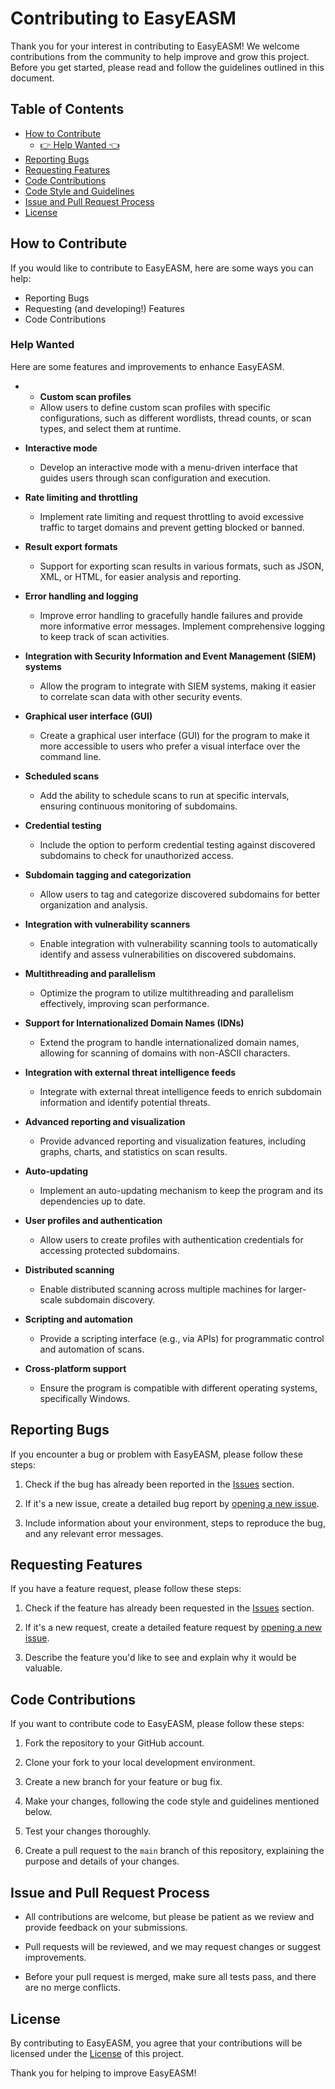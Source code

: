 # Contributing to EasyEASM 

Thank you for your interest in contributing to EasyEASM! We welcome contributions from the community to help improve and grow this project. Before you get started, please read and follow the guidelines outlined in this document.

## Table of Contents

- [How to Contribute](#how-to-contribute)
  - [👉 Help Wanted 👈](#help-wanted)
- [Reporting Bugs](#reporting-bugs)
- [Requesting Features](#requesting-features)
- [Code Contributions](#code-contributions)
- [Code Style and Guidelines](#code-style-and-guidelines)
- [Issue and Pull Request Process](#issue-and-pull-request-process)
- [License](#license)

## How to Contribute

If you would like to contribute to EasyEASM, here are some ways you can help:

- Reporting Bugs
- Requesting (and developing!) Features
- Code Contributions

### Help Wanted

Here are some features and improvements to enhance EasyEASM.

- - **Custom scan profiles**
   - Allow users to define custom scan profiles with specific configurations, such as different wordlists, thread counts, or scan types, and select them at runtime.

- **Interactive mode**
   - Develop an interactive mode with a menu-driven interface that guides users through scan configuration and execution.

- **Rate limiting and throttling**
   - Implement rate limiting and request throttling to avoid excessive traffic to target domains and prevent getting blocked or banned.

- **Result export formats**
   - Support for exporting scan results in various formats, such as JSON, XML, or HTML, for easier analysis and reporting.

- **Error handling and logging**
   - Improve error handling to gracefully handle failures and provide more informative error messages. Implement comprehensive logging to keep track of scan activities.

- **Integration with Security Information and Event Management (SIEM) systems**
   - Allow the program to integrate with SIEM systems, making it easier to correlate scan data with other security events.

- **Graphical user interface (GUI)**
   - Create a graphical user interface (GUI) for the program to make it more accessible to users who prefer a visual interface over the command line.

- **Scheduled scans**
   - Add the ability to schedule scans to run at specific intervals, ensuring continuous monitoring of subdomains.

- **Credential testing**
   - Include the option to perform credential testing against discovered subdomains to check for unauthorized access.

- **Subdomain tagging and categorization**
   - Allow users to tag and categorize discovered subdomains for better organization and analysis.

- **Integration with vulnerability scanners**
   - Enable integration with vulnerability scanning tools to automatically identify and assess vulnerabilities on discovered subdomains.

- **Multithreading and parallelism**
   - Optimize the program to utilize multithreading and parallelism effectively, improving scan performance.

- **Support for Internationalized Domain Names (IDNs)**
   - Extend the program to handle internationalized domain names, allowing for scanning of domains with non-ASCII characters.

- **Integration with external threat intelligence feeds**
   - Integrate with external threat intelligence feeds to enrich subdomain information and identify potential threats.

- **Advanced reporting and visualization**
   - Provide advanced reporting and visualization features, including graphs, charts, and statistics on scan results.

- **Auto-updating**
   - Implement an auto-updating mechanism to keep the program and its dependencies up to date.

- **User profiles and authentication**
   - Allow users to create profiles with authentication credentials for accessing protected subdomains.

- **Distributed scanning**
   - Enable distributed scanning across multiple machines for larger-scale subdomain discovery.

- **Scripting and automation**
   - Provide a scripting interface (e.g., via APIs) for programmatic control and automation of scans.

- **Cross-platform support**
   - Ensure the program is compatible with different operating systems, specifically Windows. 

## Reporting Bugs

If you encounter a bug or problem with EasyEASM, please follow these steps:

1. Check if the bug has already been reported in the [Issues](https://github.com/g0ldencybersec/EasyEASM/issues) section.

2. If it's a new issue, create a detailed bug report by [opening a new issue](https://github.com/g0ldencybersec/EasyEASM/issues/new).

3. Include information about your environment, steps to reproduce the bug, and any relevant error messages.

## Requesting Features

If you have a feature request, please follow these steps:

1. Check if the feature has already been requested in the [Issues](https://github.com/g0ldencybersec/EasyEASM/issues) section.

2. If it's a new request, create a detailed feature request by [opening a new issue](https://github.com/g0ldencybersec/EasyEASM/issues/new).

3. Describe the feature you'd like to see and explain why it would be valuable.

## Code Contributions

If you want to contribute code to EasyEASM, please follow these steps:

1. Fork the repository to your GitHub account.

2. Clone your fork to your local development environment.

3. Create a new branch for your feature or bug fix.

4. Make your changes, following the code style and guidelines mentioned below.

5. Test your changes thoroughly.

6. Create a pull request to the `main` branch of this repository, explaining the purpose and details of your changes.

<!-- TODO 

## Code Style and Guidelines

Please follow the coding style and guidelines described in our [Coding Style Guide](CODE_STYLE.md) when making code contributions.-->

## Issue and Pull Request Process

- All contributions are welcome, but please be patient as we review and provide feedback on your submissions.

- Pull requests will be reviewed, and we may request changes or suggest improvements.

- Before your pull request is merged, make sure all tests pass, and there are no merge conflicts.

<!-- TODO 

- Please be respectful and follow our [Code of Conduct](CODE_OF_CONDUCT.md) in all interactions related to this project. -->

## License

By contributing to EasyEASM, you agree that your contributions will be licensed under the [License](LICENSE.md) of this project.

Thank you for helping to improve EasyEASM!

